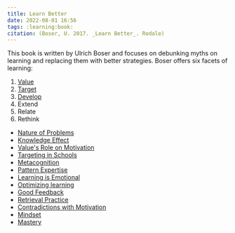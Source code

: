 ```yaml
---
title: Learn Better
date: 2022-08-01 16:56
tags: :learning:book:
citation: (Boser, U. 2017. _Learn Better_. Rodale)
---
```


This book is written by Ulrich Boser and focuses on debunking myths on learning and replacing them with better strategies. Boser offers six facets of learning:

1. [Value](202208011727.md) 
2. [Target](202208041327.md)
3. [Develop](202208041412.md)
4. Extend
5. Relate
6. Rethink

+ [Nature of Problems](202208041311.md)
+ [Knowledge Effect](202208011658.md)
+ [Value's Role on Motivation](202208041314.md)
+ [Targeting in Schools](202208041333.md)
+ [Metacognition](202208041344.md)
+ [Pattern Expertise](202208041349.md)
+ [Learning is Emotional](202208041355.md)
+ [Optimizing learning](202208041410.md)
+ [Good Feedback](202208041417.md)
+ [Retrieval Practice](202208071727.md)
+ [Contradictions with Motivation](202208071737.md)
+ [Mindset](202208071739.md)
+ [Mastery](202208071742.md)

